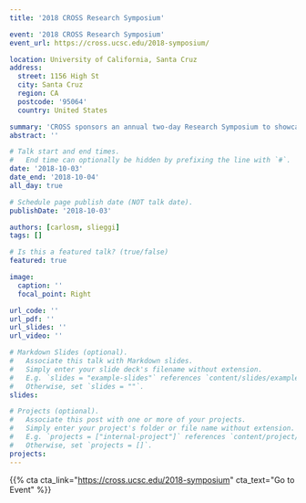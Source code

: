 ```yaml
---
title: '2018 CROSS Research Symposium'

event: '2018 CROSS Research Symposium'
event_url: https://cross.ucsc.edu/2018-symposium/

location: University of California, Santa Cruz
address:
  street: 1156 High St
  city: Santa Cruz
  region: CA
  postcode: '95064'
  country: United States

summary: 'CROSS sponsors an annual two-day Research Symposium to showcase open source projects with plenary overview sessions and domain-specific workshops with programs that mix CROSS student presentations and invited speakers.'
abstract: ''

# Talk start and end times.
#   End time can optionally be hidden by prefixing the line with `#`.
date: '2018-10-03'
date_end: '2018-10-04'
all_day: true

# Schedule page publish date (NOT talk date).
publishDate: '2018-10-03'

authors: [carlosm, slieggi]
tags: []

# Is this a featured talk? (true/false)
featured: true

image:
  caption: ''
  focal_point: Right

url_code: ''
url_pdf: ''
url_slides: ''
url_video: ''

# Markdown Slides (optional).
#   Associate this talk with Markdown slides.
#   Simply enter your slide deck's filename without extension.
#   E.g. `slides = "example-slides"` references `content/slides/example-slides.md`.
#   Otherwise, set `slides = ""`.
slides:

# Projects (optional).
#   Associate this post with one or more of your projects.
#   Simply enter your project's folder or file name without extension.
#   E.g. `projects = ["internal-project"]` references `content/project/deep-learning/index.md`.
#   Otherwise, set `projects = []`.
projects:
---
```


{{% cta cta_link="https://cross.ucsc.edu/2018-symposium" cta_text="Go to Event" %}}